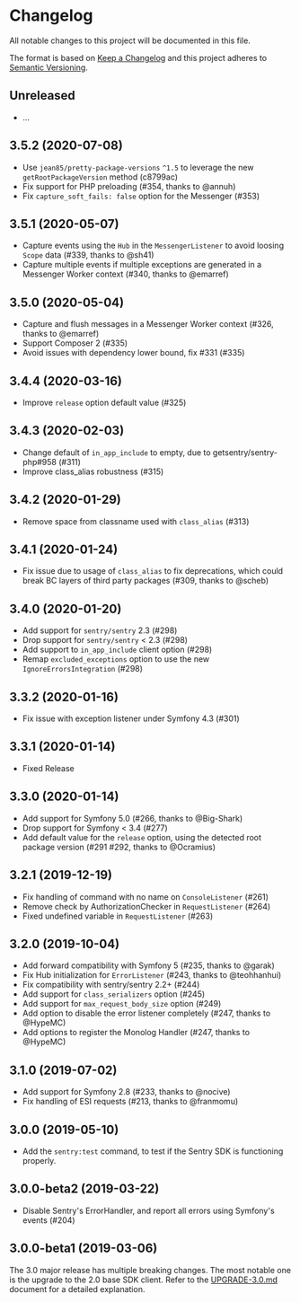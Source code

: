 # Changelog
All notable changes to this project will be documented in this file.

The format is based on [Keep a Changelog](http://keepachangelog.com/en/1.0.0/)
and this project adheres to [Semantic Versioning](http://semver.org/spec/v2.0.0.html).

## Unreleased
 - ...

## 3.5.2 (2020-07-08)
 - Use `jean85/pretty-package-versions` `^1.5` to leverage the new `getRootPackageVersion` method (c8799ac)
 - Fix support for PHP preloading (#354, thanks to @annuh)
 - Fix `capture_soft_fails: false` option for the Messenger (#353) 

## 3.5.1 (2020-05-07)
 - Capture events using the `Hub` in the `MessengerListener` to avoid loosing `Scope` data (#339, thanks to @sh41)
 - Capture multiple events if multiple exceptions are generated in a Messenger Worker context (#340, thanks to @emarref)

## 3.5.0 (2020-05-04)
 - Capture and flush messages in a Messenger Worker context (#326, thanks to @emarref)
 - Support Composer 2 (#335)
 - Avoid issues with dependency lower bound, fix #331 (#335)

## 3.4.4 (2020-03-16)
 - Improve `release` option default value (#325)

## 3.4.3 (2020-02-03)
 - Change default of `in_app_include` to empty, due to getsentry/sentry-php#958 (#311)
 - Improve class_alias robustness (#315)

## 3.4.2 (2020-01-29)
 - Remove space from classname used with `class_alias` (#313)

## 3.4.1 (2020-01-24)
 - Fix issue due to usage of `class_alias` to fix deprecations, which could break BC layers of third party packages (#309, thanks to @scheb)

## 3.4.0 (2020-01-20)
 - Add support for `sentry/sentry` 2.3 (#298)
 - Drop support for `sentry/sentry` < 2.3 (#298)
 - Add support to `in_app_include` client option (#298)
 - Remap `excluded_exceptions` option to use the new `IgnoreErrorsIntegration` (#298)

## 3.3.2 (2020-01-16)
 - Fix issue with exception listener under Symfony 4.3 (#301)

## 3.3.1 (2020-01-14)
 - Fixed Release

## 3.3.0 (2020-01-14)
 - Add support for Symfony 5.0 (#266, thanks to @Big-Shark)
 - Drop support for Symfony < 3.4 (#277)
 - Add default value for the `release` option, using the detected root package version (#291 #292, thanks to @Ocramius)

## 3.2.1 (2019-12-19)
 - Fix handling of command with no name on `ConsoleListener` (#261)
 - Remove check by AuthorizationChecker in  `RequestListener` (#264)
 - Fixed undefined variable in `RequestListener` (#263)

## 3.2.0 (2019-10-04)
 - Add forward compatibility with Symfony 5 (#235, thanks to @garak)
 - Fix Hub initialization for `ErrorListener` (#243, thanks to @teohhanhui)
 - Fix compatibility with sentry/sentry 2.2+ (#244)
 - Add support for `class_serializers` option (#245)
 - Add support for `max_request_body_size` option (#249)
 - Add option to disable the error listener completely (#247, thanks to @HypeMC)
 - Add options to register the Monolog Handler (#247, thanks to @HypeMC)

## 3.1.0 (2019-07-02)
 - Add support for Symfony 2.8 (#233, thanks to @nocive)
 - Fix handling of ESI requests (#213, thanks to @franmomu)

## 3.0.0 (2019-05-10)
 - Add the `sentry:test` command, to test if the Sentry SDK is functioning properly.

## 3.0.0-beta2 (2019-03-22)
 - Disable Sentry's ErrorHandler, and report all errors using Symfony's events (#204)

## 3.0.0-beta1 (2019-03-06)
The 3.0 major release has multiple breaking changes. The most notable one is the upgrade to the 2.0 base SDK client.
Refer to the [UPGRADE-3.0.md](https://github.com/getsentry/sentry-symfony/blob/master/UPGRADE-3.0.md) document for a
detailed explanation.
